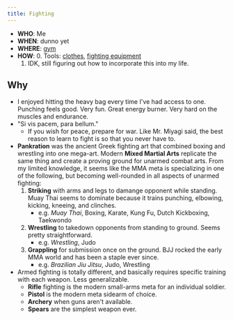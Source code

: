 ```yaml
---
title: Fighting
---
```

- **WHO**: Me
- **WHEN**: dunno yet
- **WHERE**: [gym](/gym)
- **HOW**: 
	0. Tools: [clothes](/clothes), [fighting equipment](/backpack)
	1. IDK, still figuring out how to incorporate this into my life.

## Why
- I enjoyed hitting the heavy bag every time I've had access to one. Punching feels good. Very fun. Great energy burner. Very hard on the muscles and endurance.
- "Si vis pacem, para bellum." 
	- If you wish for peace, prepare for war. Like Mr. Miyagi said, the best reason to learn to fight is so that you never have to.
- **Pankration** was the ancient Greek fighting art that combined boxing and wrestling into one mega-art. Modern **Mixed Martial Arts** replicate the same thing and create a proving ground for unarmed combat arts. From my limited knowledge, it seems like the MMA meta is specializing in one of the following, but becoming well-rounded in all aspects of unarmed fighting:
	1. **Striking** with arms and legs to damange opponent while standing. Muay Thai seems to dominate because it trains punching, elbowing, kicking, kneeing, and clinches.
		- e.g. *Muay Thai*, Boxing, Karate, Kung Fu, Dutch Kickboxing, Taekwondo
	2. **Wrestling** to takedown opponents from standing to ground. Seems pretty straightforward.
		- e.g. *Wrestling*, Judo
	3. **Grappling** for submission once on the ground. BJJ rocked the early MMA world and has been a staple ever since.
		- e.g. *Brazilian Jiu Jitsu*, Judo, Wrestling
- Armed fighting is totally different, and basically requires specific training with each weapon. Less generalizable.
	- **Rifle** fighting is the modern small-arms meta for an individual soldier.
	- **Pistol** is the modern meta sidearm of choice.
	- **Archery** when guns aren't available.
	- **Spears** are the simplest weapon ever.
